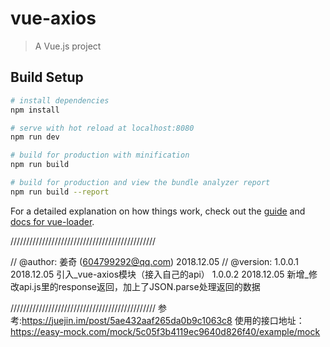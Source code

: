 # vue-axios

> A Vue.js project

## Build Setup

``` bash
# install dependencies
npm install

# serve with hot reload at localhost:8080
npm run dev

# build for production with minification
npm run build

# build for production and view the bundle analyzer report
npm run build --report
```

For a detailed explanation on how things work, check out the [guide](http://vuejs-templates.github.io/webpack/) and [docs for vue-loader](http://vuejs.github.io/vue-loader).

//////////////////////////////////////////////

//	@author: 姜奇 (604799292@qq.com) 2018.12.05
//	@version: 1.0.0.1  2018.12.05   引入_vue-axios模块（接入自己的api）
			  1.0.0.2  2018.12.05   新增_修改api.js里的response返回，加上了JSON.parse处理返回的数据

//////////////////////////////////////////////
参考:https://juejin.im/post/5ae432aaf265da0b9c1063c8
使用的接口地址：https://easy-mock.com/mock/5c05f3b4119ec9640d826f40/example/mock



